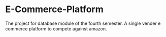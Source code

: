 # E-Commerce-Platform
The project for database module of the fourth semester. A single vender e commerce platform to compete against amazon.
